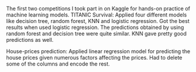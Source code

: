 The first two competitions I took part in on Kaggle for hands-on practice of machine learning models. 
TITANIC Survival:
    Applied four different models like decision tree, random forest, KNN and logistic regression.
    Got the best results when used logistic regression. 
    The predictions obtained by using random forest and decision tree were quite similar.
    KNN gave pretty good predictions as well.
    
House-prices prediction:
    Applied linear regression model for predicting the house prices given numerous factors affecting the prices.
    Had to delete some of the columns and encode the rest.
    
    
